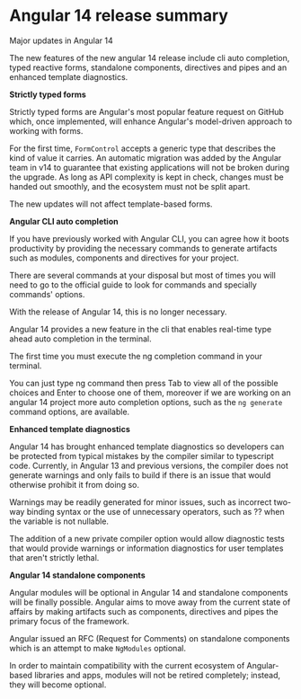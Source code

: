 # Angular 14 release summary
 Major updates in Angular 14

The new features of the new angular 14 release include cli auto completion, typed reactive forms, standalone components, directives and pipes and an enhanced template diagnostics.


**Strictly typed forms**

Strictly typed forms are Angular's most popular feature request on GitHub which, once implemented, will enhance Angular's model-driven approach to working with forms.

For the first time, `FormControl` accepts a generic type that describes the kind of value it carries. An automatic migration was added by the Angular team in v14 to guarantee that existing applications will not be broken during the upgrade. As long as API complexity is kept in check, changes must be handed out smoothly, and the ecosystem must not be split apart.

The new updates will not affect template-based forms.

**Angular CLI auto completion**

If you have previously worked with Angular CLI, you can agree how it boots productivity by providing the necessary commands to generate artifacts such as modules, components and directives for your project.

There are several commands at your disposal but most of times you will need to go to the official guide to look for commands and specially commands' options.

With the release of Angular 14, this is no longer necessary.

Angular 14 provides a new feature in the cli that enables real-time type ahead auto completion in the terminal.

The first time you must execute the ng completion command in your terminal.

You can just type ng command then press Tab to view all of the possible choices and Enter to choose one of them, moreover if we are working on an angular 14 project more auto completion options, such as the `ng generate` command options, are available.

**Enhanced template diagnostics**

Angular 14 has brought enhanced template diagnostics so developers can be protected from typical mistakes by the compiler similar to typescript code. Currently, in Angular 13 and previous versions, the compiler does not generate warnings and only fails to build if there is an issue that would otherwise prohibit it from doing so.

Warnings may be readily generated for minor issues, such as incorrect two-way binding syntax or the use of unnecessary operators, such as ?? when the variable is not nullable.

The addition of a new private compiler option would allow diagnostic tests that would provide warnings or information diagnostics for user templates that aren't strictly lethal.

**Angular 14 standalone components**

Angular modules will be optional in Angular 14 and standalone components will be finally possible. Angular aims to move away from the current state of affairs by making artifacts such as components, directives and pipes the primary focus of the framework.

Angular issued an RFC (Request for Comments) on standalone components which is an attempt to make `NgModules` optional.

In order to maintain compatibility with the current ecosystem of Angular-based libraries and apps, modules will not be retired completely; instead, they will become optional.

